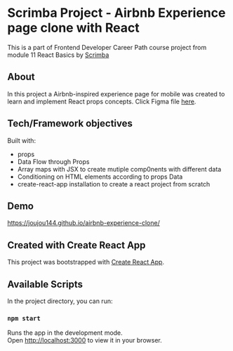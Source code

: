 # Scrimba Project - Airbnb Experience page clone with React

This is a part of Frontend Developer Career Path course project from module 11 React Basics by [Scrimba](https://scrimba.com/learn/frontend)

## About

In this project a Airbnb-inspired experience page for mobile was created to learn and implement React props concepts. Click Figma file [here](https://www.figma.com/file/4YjrygFEXOcDp9AAnVFv7o/Airbnb-Experiences?node-id=0%3A1).

## Tech/Framework objectives

Built with:

- props
- Data Flow through Props
- Array maps with JSX to create mutiple comp0nents with different data
- Conditioning on HTML elements according to props Data
- create-react-app installation to create a react project from scratch

## Demo

https://joujou144.github.io/airbnb-experience-clone/

## Created with Create React App

This project was bootstrapped with [Create React App](https://github.com/facebook/create-react-app).

## Available Scripts

In the project directory, you can run:

### `npm start`

Runs the app in the development mode.\
Open [http://localhost:3000](http://localhost:3000) to view it in your browser.


